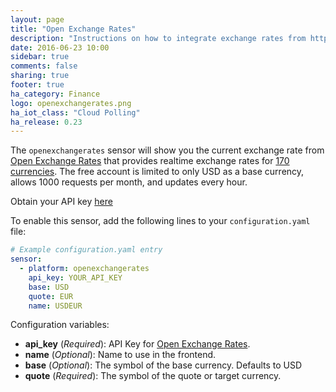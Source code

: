 ```yaml
---
layout: page
title: "Open Exchange Rates"
description: "Instructions on how to integrate exchange rates from https://openexchangerates.org within Home Assistant."
date: 2016-06-23 10:00
sidebar: true
comments: false
sharing: true
footer: true
ha_category: Finance
logo: openexchangerates.png
ha_iot_class: "Cloud Polling"
ha_release: 0.23
---
```



The `openexchangerates` sensor will show you the current exchange rate from [Open Exchange Rates](https://openexchangerates.org) that provides realtime exchange rates for [170 currencies](https://openexchangerates.org/currencies). The free account is limited to only USD as a base currency, allows 1000 requests per month, and updates every hour. 

Obtain your API key [here](https://openexchangerates.org/signup)

To enable this sensor, add the following lines to your `configuration.yaml` file:

```yaml
# Example configuration.yaml entry
sensor:
  - platform: openexchangerates
    api_key: YOUR_API_KEY
    base: USD
    quote: EUR
    name: USDEUR
```

Configuration variables:

- **api_key** (*Required*): API Key for [Open Exchange Rates](https://openexchangerates.org).
- **name** (*Optional*): Name to use in the frontend.
- **base** (*Optional*): The symbol of the base currency. Defaults to USD 
- **quote** (*Required*): The symbol of the quote or target currency.
